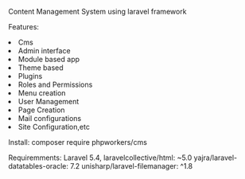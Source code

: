 Content Management System using laravel framework

Features:<br>
<li>Cms</li>
<li>Admin interface</li>
<li>Module based app</li>
<li>Theme based</li>
<li>Plugins</li>
<li>Roles and Permissions</li>
<li>Menu creation</li>
<li>User Management</li>
<li>Page Creation</li>
<li>Mail configurations</li>
<li>Site Configuration,etc</li>

Install:
composer require phpworkers/cms

Requiremments:
Laravel 5.4,
laravelcollective/html: ~5.0
yajra/laravel-datatables-oracle: 7.2
unisharp/laravel-filemanager: ^1.8

